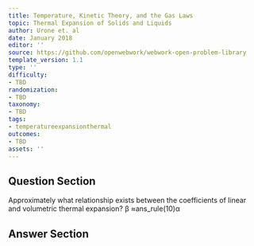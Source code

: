 ```yaml
---
title: Temperature, Kinetic Theory, and the Gas Laws
topic: Thermal Expansion of Solids and Liquids
author: Urone et. al
date: January 2018
editor: ''
source: https://github.com/openwebwork/webwork-open-problem-library
template_version: 1.1
type: ''
difficulty:
- TBD
randomization:
- TBD
taxonomy:
- TBD
tags:
- temperatureexpansionthermal
outcomes:
- TBD
assets: ''
---
```


## Question Section 

Approximately what relationship exists between the coefficients of linear and volumetric thermal expansion?
&beta; &asymp;ans_rule(10)&alpha;



## Answer Section

